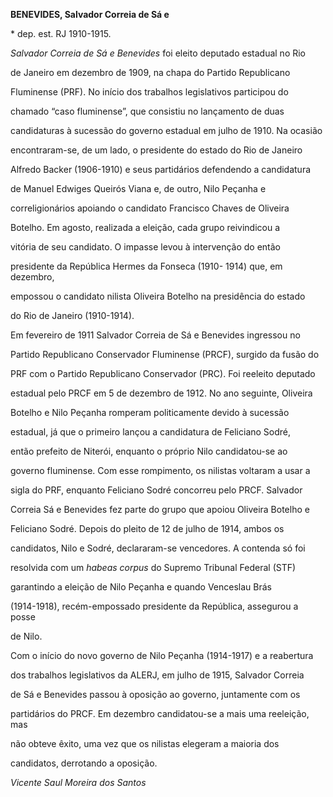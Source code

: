 **BENEVIDES, Salvador Correia de Sá e**



\* dep. est. RJ 1910-1915.



*Salvador Correia de Sá e Benevides* foi eleito deputado estadual no Rio

de Janeiro em dezembro de 1909, na chapa do Partido Republicano

Fluminense (PRF). No início dos trabalhos legislativos participou do

chamado “caso fluminense”, que consistiu no lançamento de duas

candidaturas à sucessão do governo estadual em julho de 1910. Na ocasião

encontraram-se, de um lado, o presidente do estado do Rio de Janeiro

Alfredo Backer (1906-1910) e seus partidários defendendo a candidatura

de Manuel Edwiges Queirós Viana e, de outro, Nilo Peçanha e

correligionários apoiando o candidato Francisco Chaves de Oliveira

Botelho. Em agosto, realizada a eleição, cada grupo reivindicou a

vitória de seu candidato. O impasse levou à intervenção do então

presidente da República Hermes da Fonseca (1910- 1914) que, em dezembro,

empossou o candidato nilista Oliveira Botelho na presidência do estado

do Rio de Janeiro (1910-1914).



Em fevereiro de 1911 Salvador Correia de Sá e Benevides ingressou no

Partido Republicano Conservador Fluminense (PRCF), surgido da fusão do

PRF com o Partido Republicano Conservador (PRC). Foi reeleito deputado

estadual pelo PRCF em 5 de dezembro de 1912. No ano seguinte, Oliveira

Botelho e Nilo Peçanha romperam politicamente devido à sucessão

estadual, já que o primeiro lançou a candidatura de Feliciano Sodré,

então prefeito de Niterói, enquanto o próprio Nilo candidatou-se ao

governo fluminense. Com esse rompimento, os nilistas voltaram a usar a

sigla do PRF, enquanto Feliciano Sodré concorreu pelo PRCF. Salvador

Correia Sá e Benevides fez parte do grupo que apoiou Oliveira Botelho e

Feliciano Sodré. Depois do pleito de 12 de julho de 1914, ambos os

candidatos, Nilo e Sodré, declararam-se vencedores. A contenda só foi

resolvida com um *habeas corpus* do Supremo Tribunal Federal (STF)

garantindo a eleição de Nilo Peçanha e quando Venceslau Brás

(1914-1918), recém-empossado presidente da República, assegurou a posse

de Nilo.



Com o início do novo governo de Nilo Peçanha (1914-1917) e a reabertura

dos trabalhos legislativos da ALERJ, em julho de 1915, Salvador Correia

de Sá e Benevides passou à oposição ao governo, juntamente com os

partidários do PRCF. Em dezembro candidatou-se a mais uma reeleição, mas

não obteve êxito, uma vez que os nilistas elegeram a maioria dos

candidatos, derrotando a oposição.



*Vicente Saul Moreira dos Santos*



